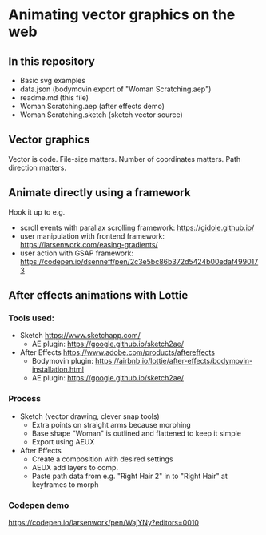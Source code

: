 # Animating vector graphics on the web

## In this repository

- Basic svg examples
- data.json (bodymovin export of "Woman Scratching.aep")
- readme.md (this file)
- Woman Scratching.aep (after effects demo)
- Woman Scratching.sketch (sketch vector source)

## Vector graphics

Vector is code.
File-size matters.
Number of coordinates matters.
Path direction matters.

## Animate directly using a framework

Hook it up to e.g.

- scroll events with parallax scrolling framework: https://gidole.github.io/
- user manipulation with frontend framework: https://larsenwork.com/easing-gradients/
- user action with GSAP framework: https://codepen.io/dsenneff/pen/2c3e5bc86b372d5424b00edaf4990173

## After effects animations with Lottie

### Tools used:

- Sketch https://www.sketchapp.com/
  - AE plugin: https://google.github.io/sketch2ae/
- After Effects https://www.adobe.com/products/aftereffects
  - Bodymovin plugin: https://airbnb.io/lottie/after-effects/bodymovin-installation.html
  - AE plugin: https://google.github.io/sketch2ae/

### Process

- Sketch (vector drawing, clever snap tools)
  - Extra points on straight arms because morphing
  - Base shape "Woman" is outlined and flattened to keep it simple
  - Export using AEUX
- After Effects
  - Create a composition with desired settings
  - AEUX add layers to comp.
  - Paste path data from e.g. "Right Hair 2" in to "Right Hair" at keyframes to morph

<!-- Illustrator workflow
  - Illustrator (prep)
    - Release to layers (sequence)
    - Save as .ai file
  - After Effects
    - Import .ai as "merged layers"
    - "Create" -> "Convert to shapes from vector layer"
    - Copy-paste path data
-->

### Codepen demo

https://codepen.io/larsenwork/pen/WajYNy?editors=0010
